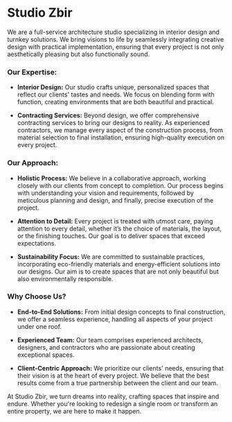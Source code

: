 # Studio Zbir

We are a full-service architecture studio specializing in interior design and turnkey solutions. We bring visions to life by seamlessly integrating creative design with practical implementation, ensuring that every project is not only aesthetically pleasing but also functionally sound.

### Our Expertise:

* **Interior Design:**
Our studio crafts unique, personalized spaces that reflect our clients' tastes and needs. We focus on blending form with function, creating environments that are both beautiful and practical.

* **Contracting Services:**
Beyond design, we offer comprehensive contracting services to bring our designs to reality. As experienced contractors, we manage every aspect of the construction process, from material selection to final installation, ensuring high-quality execution on every project.

### Our Approach:

* **Holistic Process:**
We believe in a collaborative approach, working closely with our clients from concept to completion. Our process begins with understanding your vision and requirements, followed by meticulous planning and design, and finally, precise execution of the project.

* **Attention to Detail:**
Every project is treated with utmost care, paying attention to every detail, whether it’s the choice of materials, the layout, or the finishing touches. Our goal is to deliver spaces that exceed expectations.

* **Sustainability Focus:**
We are committed to sustainable practices, incorporating eco-friendly materials and energy-efficient solutions into our designs. Our aim is to create spaces that are not only beautiful but also environmentally responsible.

### Why Choose Us?

* **End-to-End Solutions:**
From initial design concepts to final construction, we offer a seamless experience, handling all aspects of your project under one roof.

* **Experienced Team:**
Our team comprises experienced architects, designers, and contractors who are passionate about creating exceptional spaces.

* **Client-Centric Approach:**
We prioritize our clients' needs, ensuring that their vision is at the heart of every project. We believe that the best results come from a true partnership between the client and our team.

At Studio Zbir, we turn dreams into reality, crafting spaces that inspire and endure. Whether you're looking to redesign a single room or transform an entire property, we are here to make it happen.
